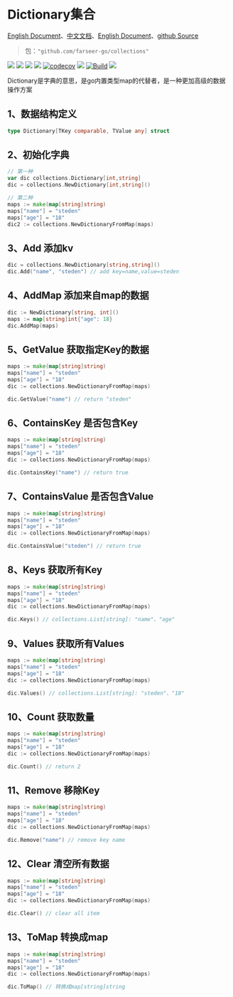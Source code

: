 # Dictionary集合
[English Document](https://farseer-go.gitee.io/en-us/)、[中文文档](https://farseer-go.gitee.io/)、[English Document](https://farseer-go.github.io/doc/en-us/)、[github Source](https://github.com/farseer-go/collections)
> 包：`"github.com/farseer-go/collections"`

![](https://img.shields.io/github/stars/farseer-go?style=social)
![](https://img.shields.io/github/license/farseer-go/collections)
![](https://img.shields.io/github/go-mod/go-version/farseer-go/collections)
![](https://img.shields.io/github/v/release/farseer-go/collections)
[![codecov](https://img.shields.io/codecov/c/github/farseer-go/collections)](https://codecov.io/gh/farseer-go/collections)
![](https://img.shields.io/github/languages/code-size/farseer-go/collections)
[![Build](https://github.com/farseer-go/collections/actions/workflows/test.yml/badge.svg)](https://github.com/farseer-go/collections/actions/workflows/test.yml)
![](https://goreportcard.com/badge/github.com/farseer-go/collections)

Dictionary是字典的意思，是go内置类型map的代替者，是一种更加高级的数据操作方案

## 1、数据结构定义
```go
type Dictionary[TKey comparable, TValue any] struct
```

## 2、初始化字典
```go
// 第一种
var dic collections.Dictionary[int,string]
dic = collections.NewDictionary[int,string]()

// 第二种
maps := make(map[string]string)
maps["name"] = "steden"
maps["age"] = "18"
dic2 := collections.NewDictionaryFromMap(maps)
```

## 3、Add 添加kv
```go
dic = collections.NewDictionary[string,string]()
dic.Add("name", "steden") // add key=name,value=steden
```

## 4、AddMap 添加来自map的数据
```go
dic := NewDictionary[string, int]()
maps := map[string]int{"age": 18}
dic.AddMap(maps)
```

## 5、GetValue 获取指定Key的数据
```go
maps := make(map[string]string)
maps["name"] = "steden"
maps["age"] = "18"
dic := collections.NewDictionaryFromMap(maps)

dic.GetValue("name") // return "steden"
```

## 6、ContainsKey 是否包含Key
```go
maps := make(map[string]string)
maps["name"] = "steden"
maps["age"] = "18"
dic := collections.NewDictionaryFromMap(maps)

dic.ContainsKey("name") // return true
```

## 7、ContainsValue 是否包含Value
```go
maps := make(map[string]string)
maps["name"] = "steden"
maps["age"] = "18"
dic := collections.NewDictionaryFromMap(maps)

dic.ContainsValue("steden") // return true
```

## 8、Keys 获取所有Key
```go
maps := make(map[string]string)
maps["name"] = "steden"
maps["age"] = "18"
dic := collections.NewDictionaryFromMap(maps)

dic.Keys() // collections.List[string]: "name"、"age"
```

## 9、Values 获取所有Values
```go
maps := make(map[string]string)
maps["name"] = "steden"
maps["age"] = "18"
dic := collections.NewDictionaryFromMap(maps)

dic.Values() // collections.List[string]: "steden"、"18"
```

## 10、Count 获取数量
```go
maps := make(map[string]string)
maps["name"] = "steden"
maps["age"] = "18"
dic := collections.NewDictionaryFromMap(maps)

dic.Count() // return 2
```

## 11、Remove 移除Key
```go
maps := make(map[string]string)
maps["name"] = "steden"
maps["age"] = "18"
dic := collections.NewDictionaryFromMap(maps)

dic.Remove("name") // remove key name
```

## 12、Clear 清空所有数据
```go
maps := make(map[string]string)
maps["name"] = "steden"
maps["age"] = "18"
dic := collections.NewDictionaryFromMap(maps)

dic.Clear() // clear all item
```

## 13、ToMap 转换成map
```go
maps := make(map[string]string)
maps["name"] = "steden"
maps["age"] = "18"
dic := collections.NewDictionaryFromMap(maps)

dic.ToMap() // 转换成map[string]string
```